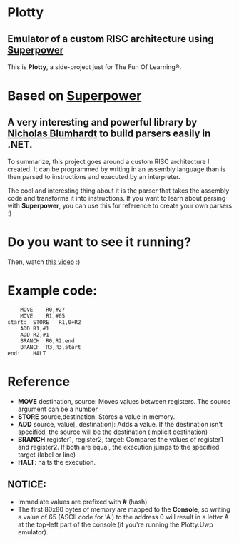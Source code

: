 # Plotty
## Emulator of a custom RISC architecture using [Superpower](https://github.com/nblumhardt/superpower)

This is **Plotty**, a side-project just for The Fun Of Learning®. 

# Based on [Superpower](https://github.com/nblumhardt/superpower)
## A very interesting and powerful library by [Nicholas Blumhardt](https://github.com/nblumhardt) to build parsers easily in .NET.

To summarize, this project goes around a custom RISC architecture I created. It can be programmed by writing in an assembly language than is then parsed to instructions and executed by an interpreter. 

The cool and interesting thing about it is the parser that takes the assembly code and transforms it into instructions. If you want to learn about parsing with **Superpower**, you can use this for reference to create your own parsers :)

# Do you want to see it running? 
Then, watch [this video](https://files.gitter.im/datalust/superpower/fotB/2018-01-03_11-49-25.mp4) :) 

# Example code:
```
	MOVE	R0,#27
	MOVE	R1,#65
start:	STORE	R1,0+R2
	ADD	R1,#1
	ADD	R2,#1
	BRANCH	R0,R2,end
	BRANCH	R3,R3,start
end:	HALT
```

# Reference
- **MOVE** destination, source: Moves values between registers. The source argument can be a number
- **STORE** source,destination: Stores a value in memory. 
- **ADD** source, value[, destination]: Adds a value. If the destination isn't specified, the source will be the destination (implicit destination)
- **BRANCH** register1, register2, target: Compares the values of register1 and register2. If both are equal, the execution jumps to the specified target (label or line)
- **HALT**: halts the execution.

## NOTICE: 
- Immediate values are prefixed with **#** (hash)
- The first 80x80 bytes of memory are mapped to the **Console**, so writing a value of 65 (ASCII code for 'A') to the address 0 will result in a letter A at the top-left part of the console (if you're running the Plotty.Uwp emulator).
